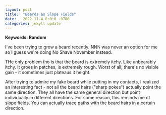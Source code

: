 ```yaml
---
layout: post
title:  "Beards as Slope Fields"
date:   2022-11-4 0:0:0 -0700
categories: jekyll update
---
```

<script src="https://cdn.mathjax.org/mathjax/latest/MathJax.js?config=TeX-AMS-MML_HTMLorMML" type="text/javascript"></script>

**Keywords: Random**

I've been trying to grow a beard recently. NNN was never an option for me so I guess we're doing No Shave November instead. 

THe only problem tho is that the beard is extremely itchy. Like unbearably itchy. It groes in patches, is extremely rough. Worst of all, there's no visible gain - it sometimes just plateaus it height. 

After trying to admire my fake beard while putting in my contacts, I realized an interesting fact - not all the beard hairs ("sharp pokes") actually point the same direction. They all have the same general direction but point individually in different directions. For some reason, this reminds me of slope fields. You can actually trace paths with the beard hairs in a certain direction. 
